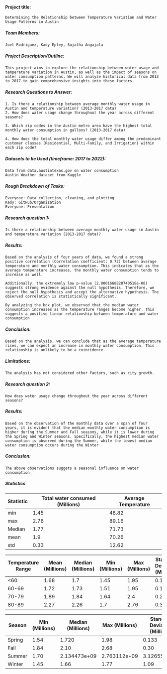 

#### **Project title:**
    Determining the Relationship between Temperature Variation and Water Usage Patterns in Austin
##### **Team Members:**
    Joel Rodriguez, Kady Epley, Sujatha Angajala
##### **Project Description/Outline:**
    This project aims to explore the relationship between water usage and temperature variation in Austin, as well as the impact of seasons on water consumption patterns. We will analyze historical data from 2013 to 2017 to gain comprehensive insights into these factors.

##### **Research Questions to Answer:**
    1. Is there a relationship between average monthly water usage in Austin and temperature variation? (2013-2017 data)
    2. How does water usage change throughout the year across different seasons?

    3. Which zip codes in the Austin metro area have the highest total monthly water consumption in gallons? (2013-2017 data)

    4. How does the total monthly water usage differ among the predominant customer classes (Residential, Multi-Family, and Irrigation) within each zip code?

##### **Datasets to be Used (timeframe: 2017 to 2022):**
    Data from data.austintexas.gov on water consumption
    Austin Weather dataset from Kaggle
##### **Rough Breakdown of Tasks:** 
    Everyone: Data collection, cleaning, and plotting
    Kady: GitHub/Organization
    Everyone: Presentation
##### **Research question 1:**
    Is there a relationship between average monthly water usage in Austin and temperature variation (2013-2017 data)?
##### **Results:**
    Based on the analysis of four years of data, we found a strong positive correlation (Correlation coefficient: 0.72) between average temperature and monthly water consumption. This indicates that as the average temperature increases, the monthly water consumption tends to increase as well.

    Additionally, the extremely low p-value (2.8001668828740518e-08) suggests strong evidence against the null hypothesis. Therefore, we reject the null hypothesis and accept the alternative hypothesis. The observed correlation is statistically significant.

    By analyzing the box plot, we observed that the median water consumption increases as the temperature ranges become higher. This suggests a positive linear relationship between temperature and water consumption
##### **Conclusion:**
    Based on the analysis, we can conclude that as the average temperature rises, we can expect an increase in monthly water consumption. This relationship is unlikely to be a coincidence.
##### Limitations: 
    The analysis has not considered other factors, such as city growth.
##### **Research question 2:**
    How does water usage change throughout the year across different seasons?
##### **Results:**
    Based on the observation of the monthly data over a span of four years, it is evident that the median monthly water consumption is higher during the Summer and Fall seasons, while it is lower during the Spring and Winter seasons. Specifically, the highest median water consumption is observed during the Summer, while the lowest median water consumption occurs during the Winter
##### **Conclusion:**
    The above observations suggets a seasonal influence on water consumption
##### **Statistics**
| Statistic | Total water consumed (Millions) | Average Temperature |
| --------- | ------------------------------ | ------------------- |
| min       | 1.45                           | 48.82               |
| max       | 2.76                           | 89.16               |
| Median    | 1.77                           | 71.73               |
| mean      | 1.9                            | 70.26               |
| std       | 0.33                           | 12.62               |



| Temperature Range   | Mean (Millions) | Median (Millions) | Min (Millions) | Max (Millions) | Standard Deviation (Millions) |
| ------------------- | --------------- | ----------------- | -------------- | -------------- | ---------------------------- |
| <60                 | 1.68            | 1.7               | 1.45           | 1.95           | 0.13                         |
| 60-69               | 1.72            | 1.73              | 1.51           | 1.95           | 0.13                         |
| 70-79               | 1.89            | 1.84              | 1.64           | 2.4            | 0.23                         |
| 80-89               | 2.27            | 2.26              | 1.7            | 2.76           | 0.3                          |



| Season  | Min (Millions) | Median (Millions) | Max (Millions) | Standard Deviation (Millions) | Mean (Millions) |
| ------- | -------------- | ----------------- | -------------- | ---------------------------- | --------------- |
| Spring  | 1.54           | 1.720             | 1.98           | 0.133                        | 1.73            |
| Fall    | 1.84           | 2.10              | 2.68           | 0.30                         | 2.17            |
| Summer  | 1.70           | 2.134473e+09      | 2.763112e+09   | 3.126551e+08                 | 2.20            |
| Winter  | 1.45           | 1.66              | 1.77           | 1.09                         | 1.65            |

